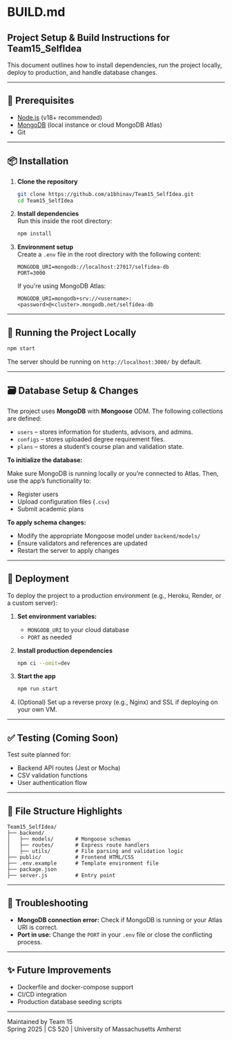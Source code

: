 
# BUILD.md

## Project Setup & Build Instructions for Team15_SelfIdea

This document outlines how to install dependencies, run the project locally, deploy to production, and handle database changes.

---

## 🔧 Prerequisites

- [Node.js](https://nodejs.org/) (v18+ recommended)
- [MongoDB](https://www.mongodb.com/) (local instance or cloud MongoDB Atlas)
- Git

---

## 📦 Installation

1. **Clone the repository**  
   ```bash
   git clone https://github.com/a1bhinav/Team15_SelfIdea.git
   cd Team15_SelfIdea
   ```

2. **Install dependencies**  
   Run this inside the root directory:
   ```bash
   npm install
   ```

3. **Environment setup**  
   Create a `.env` file in the root directory with the following content:
   ```
   MONGODB_URI=mongodb://localhost:27017/selfidea-db
   PORT=3000
   ```

   If you're using MongoDB Atlas:
   ```
   MONGODB_URI=mongodb+srv://<username>:<password>@<cluster>.mongodb.net/selfidea-db
   ```

---

## 🚀 Running the Project Locally

```bash
npm start
```

The server should be running on `http://localhost:3000/` by default.

---

## 🗃️ Database Setup & Changes

The project uses **MongoDB** with **Mongoose** ODM. The following collections are defined:

- `users` – stores information for students, advisors, and admins.
- `configs` – stores uploaded degree requirement files.
- `plans` – stores a student’s course plan and validation state.

**To initialize the database:**

Make sure MongoDB is running locally or you’re connected to Atlas. Then, use the app’s functionality to:
- Register users
- Upload configuration files (`.csv`)
- Submit academic plans

**To apply schema changes:**
- Modify the appropriate Mongoose model under `backend/models/`
- Ensure validators and references are updated
- Restart the server to apply changes

---

## 🚢 Deployment

To deploy the project to a production environment (e.g., Heroku, Render, or a custom server):

1. **Set environment variables:**
   - `MONGODB_URI` to your cloud database
   - `PORT` as needed

2. **Install production dependencies**
   ```bash
   npm ci --omit=dev
   ```

3. **Start the app**
   ```bash
   npm run start
   ```

4. (Optional) Set up a reverse proxy (e.g., Nginx) and SSL if deploying on your own VM.

---

## ✅ Testing (Coming Soon)

Test suite planned for:
- Backend API routes (Jest or Mocha)
- CSV validation functions
- User authentication flow

---

## 📂 File Structure Highlights

```
Team15_SelfIdea/
├── backend/
│   ├── models/       # Mongoose schemas
│   ├── routes/       # Express route handlers
│   ├── utils/        # File parsing and validation logic
├── public/           # Frontend HTML/CSS
├── .env.example      # Template environment file
├── package.json
├── server.js         # Entry point
```

---

## 🧰 Troubleshooting

- **MongoDB connection error:** Check if MongoDB is running or your Atlas URI is correct.
- **Port in use:** Change the `PORT` in your `.env` file or close the conflicting process.

---

## ✨ Future Improvements

- Dockerfile and docker-compose support
- CI/CD integration
- Production database seeding scripts

---

Maintained by Team 15  
Spring 2025 | CS 520 | University of Massachusetts Amherst
